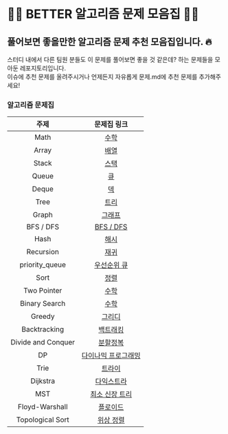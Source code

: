 # 🤸‍♀️ BETTER 알고리즘 문제 모음집 🤸‍♀️
## 풀어보면 좋을만한 알고리즘 문제 추천 모음집입니다. 🔥
스터디 내에서 다른 팀원 분들도 이 문제를 풀어보면 좋을 것 같은데? 하는 문제들을 모아둔 레포지토리입니다.
</br> 이슈에 추천 문제를 올려주시거나 언제든지 자유롭게 문제.md에 추천 문제를 추가해주세요!


### 알고리즘 문제집

| 주제 | 문제집 링크 |
| :--: | :--: |
| Math  | [수학](./Math.md)|
| Array | [배열](./Array.md) |
| Stack | [스택](./Stack.md)|
| Queue | [큐](./Queue.md)|
| Deque | [덱](./Deque.md)|
| Tree  | [트리](./Tree.md)|
| Graph | [그래프](./Graph.md)|
| BFS / DFS | [BFS / DFS](./BFS_DFS.md)|
| Hash | [해시](./Hash.md)|
| Recursion | [재귀](./Recursion.md)|
| priority_queue | [우선순위 큐](./priority_queue.md)|
| Sort | [정렬](./Sort.md)|
| Two Pointer | [수학](./Math.md)|
| Binary Search| [수학](./Math.md)|
| Greedy | [그리디](./Greedy.md)|
| Backtracking | [백트래킹](./Backtracking.md)|
| Divide and Conquer | [분할정복](./Divide_and_Conquer.md)|
| DP| [다이나믹 프로그래밍](./DP.md)|
| Trie | [트라이](./Tree.md)|
| Dijkstra | [다익스트라](./Dijkstra.md)|
| MST | [최소 신장 트리](./MST.md)|
| Floyd-Warshall | [플로이드](./Floyd_Warshall.md)|
| Topological Sort | [위상 정렬](./Topological_Sort.md)|
